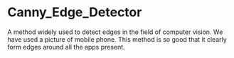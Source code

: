 # Canny_Edge_Detector
A method widely used to detect edges in the field of computer vision.
We have used a picture of mobile phone.
This method is so good that it clearly form edges around all the apps present.
